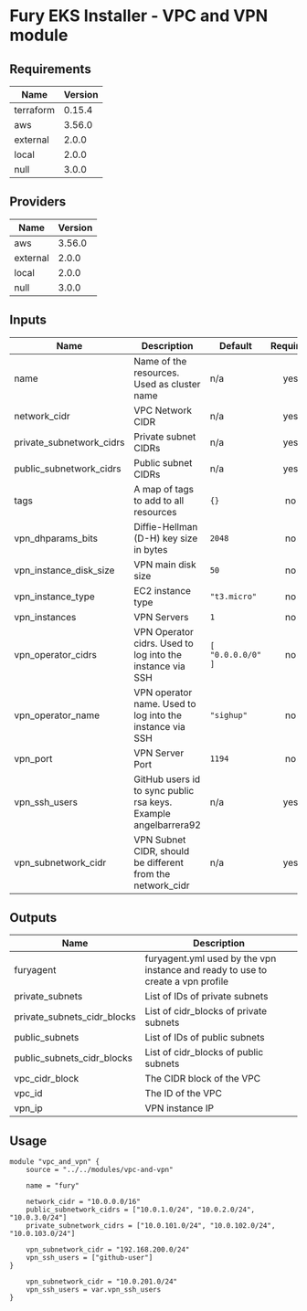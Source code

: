 <!-- BEGIN_TF_DOCS -->

# Fury EKS Installer - VPC and VPN module

<!-- <KFD-DOCS> -->

## Requirements

| Name      | Version |
| --------- | ------- |
| terraform | 0.15.4  |
| aws       | 3.56.0  |
| external  | 2.0.0   |
| local     | 2.0.0   |
| null      | 3.0.0   |

## Providers

| Name     | Version |
| -------- | ------- |
| aws      | 3.56.0  |
| external | 2.0.0   |
| local    | 2.0.0   |
| null     | 3.0.0   |

## Inputs

| Name                       | Description                                                     | Default               | Required |
| -------------------------- | --------------------------------------------------------------- | --------------------- | :------: |
| name                       | Name of the resources. Used as cluster name                     | n/a                   |   yes    |
| network\_cidr              | VPC Network CIDR                                                | n/a                   |   yes    |
| private\_subnetwork\_cidrs | Private subnet CIDRs                                            | n/a                   |   yes    |
| public\_subnetwork\_cidrs  | Public subnet CIDRs                                             | n/a                   |   yes    |
| tags                       | A map of tags to add to all resources                           | `{}`                  |    no    |
| vpn\_dhparams\_bits        | Diffie-Hellman (D-H) key size in bytes                          | `2048`                |    no    |
| vpn\_instance\_disk\_size  | VPN main disk size                                              | `50`                  |    no    |
| vpn\_instance\_type        | EC2 instance type                                               | `"t3.micro"`          |    no    |
| vpn\_instances             | VPN Servers                                                     | `1`                   |    no    |
| vpn\_operator\_cidrs       | VPN Operator cidrs. Used to log into the instance via SSH       | ```[ "0.0.0.0/0" ]``` |    no    |
| vpn\_operator\_name        | VPN operator name. Used to log into the instance via SSH        | `"sighup"`            |    no    |
| vpn\_port                  | VPN Server Port                                                 | `1194`                |    no    |
| vpn\_ssh\_users            | GitHub users id to sync public rsa keys. Example angelbarrera92 | n/a                   |   yes    |
| vpn\_subnetwork\_cidr      | VPN Subnet CIDR, should be different from the network\_cidr     | n/a                   |   yes    |

## Outputs

| Name                           | Description                                                                     |
| ------------------------------ | ------------------------------------------------------------------------------- |
| furyagent                      | furyagent.yml used by the vpn instance and ready to use to create a vpn profile |
| private\_subnets               | List of IDs of private subnets                                                  |
| private\_subnets\_cidr\_blocks | List of cidr\_blocks of private subnets                                         |
| public\_subnets                | List of IDs of public subnets                                                   |
| public\_subnets\_cidr\_blocks  | List of cidr\_blocks of public subnets                                          |
| vpc\_cidr\_block               | The CIDR block of the VPC                                                       |
| vpc\_id                        | The ID of the VPC                                                               |
| vpn\_ip                        | VPN instance IP                                                                 |

## Usage

```hcl
module "vpc_and_vpn" {
    source = "../../modules/vpc-and-vpn"

    name = "fury"

    network_cidr = "10.0.0.0/16"
    public_subnetwork_cidrs = ["10.0.1.0/24", "10.0.2.0/24", "10.0.3.0/24"]
    private_subnetwork_cidrs = ["10.0.101.0/24", "10.0.102.0/24", "10.0.103.0/24"]

    vpn_subnetwork_cidr = "192.168.200.0/24"
    vpn_ssh_users = ["github-user"]
}

    vpn_subnetwork_cidr = "10.0.201.0/24"
    vpn_ssh_users = var.vpn_ssh_users
}
```

<!-- </KFD-DOCS> -->
<!-- END_TF_DOCS -->
